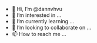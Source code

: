 - 👋 Hi, I’m @dannvhvu
- 👀 I’m interested in ...
- 🌱 I’m currently learning ...
- 💞️ I’m looking to collaborate on ...
- 📫 How to reach me ...

<!---
dannvhvu/dannvhvu is a ✨ special ✨ repository because its `README.md` (this file) appears on your GitHub profile.
You can click the Preview link to take a look at your changes.
--->
